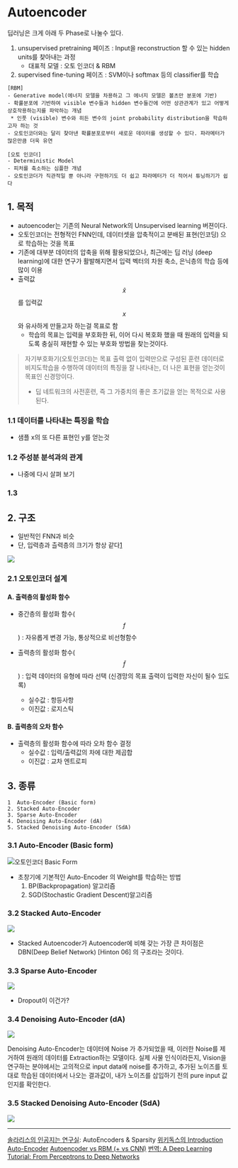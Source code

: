 # Autoencoder

딥러닝은 크게 아래 두 Phase로 나눌수 있다. 

1. unsupervised pretraining 페이즈 : Input을 reconstruction 할 수 있는 hidden units를 찾아내는 과정
    * 대표적 모델 : 오토 인코더 & RBM
2. supervised fine-tuning 페이즈 : SVM이나 softmax 등의 classifier를 학습

```
[RBM]
- Generative model(에너지 모델을 차용하고 그 에너지 모델은 볼츠만 분포에 기반)
- 확률분포에 기반하여 visible 변수들과 hidden 변수들간에 어떤 상관관계가 있고 어떻게 상호작용하는지를 파악하는 개념
 * 인풋 (visible) 변수와 히든 변수의 joint probability distribution을 학습하고자 하는 것
- 오토인코더와는 달리 찾아낸 확률분포로부터 새로운 데이터를 생성할 수 있다. 파라메터가 많은만큼 더욱 유연

[오토 인코더]
- Deterministic Model
- 피처를 축소하는 심플한 개념
- 오토인코더가 직관적일 뿐 아니라 구현하기도 더 쉽고 파라메터가 더 적어서 튜닝하기가 쉽다
```

## 1. 목적 
* autoencoder는 기존의 Neural Network의 Unsupervised learning 버젼이다. 
* 오토인코더는 전형적인 FNN인데, 데이터셋을 압축적이고 분배된 표현(인코딩) 으로 학습하는 것을 목표
* 기존에 대부분 데이터의 압축을 위해 활용되었으나, 최근에는 딥 러닝 (deep learning)에 대한 연구가 활발해지면서 입력 벡터의 차원 축소, 은닉층의 학습 등에 많이 이용
* 출력값 $$ \hat{x} $$를 입력값 $$ x $$와 유사하게 만들고자 하는걸 목표로 함
    * 학습의 목표는 입력을 부호화한 뒤, 이어 다시 복호화 했을 때 원래의 입력을 되도록 충실히 재현할 수 있는 부호화 방법을 찾는것이다. 

> 자기부호화기(오토인코더)는 목표 출력 없이 입력만으로 구성된 훈련 데이터로 비지도학습을 수행하여 데이터의 특징을 잘 나타내는, 더 나은 표현을 얻는것이 목표인 신경망이다. 
> * 딥 네트워크의 사전훈련, 즉 그 가중치의 좋은 초기값을 얻는 목적으로 사용된다. 

### 1.1 데이터를 나타내는 특징을 학습 
* 샘플 x의 또 다른 표현인 y를 얻는것 

### 1.2 주성분 분석과의 관계
* 나중에 다시 살펴 보기 

### 1.3 


## 2. 구조 
* 일반적인 FNN과 비슷 
* 단, 입력층과 츨력층의 크기가 항상 같다[1]

![](http://cfile9.uf.tistory.com/image/266B1740579DA3B3080567)

### 2.1 오토인코더 설계

#### A. 출력층의 활성화 함수
* 중간층의 활성화 함수($$ f $$) : 자유롭게 변경 가능, 통상적으로 비선형함수

* 출력층의 활성화 함수($$ \tilde{f}$$) : 입력 데이터의 유형에 따라 선택 (신경망의 목표 출력이 입력한 자신이 될수 있도록)
    * 실수값 : 항등사항
    * 이진값 : 로지스틱


#### B. 출력층의 오차 함수
* 출력층의 활성화 함수에 따라 오차 함수 결정 
    * 실수값 : 입력/출력값의 차에 대한 제곱합
    * 이진값 : 교차 엔트로피 
    
## 3. 종류 
    1  Auto-Encoder (Basic form)
    2. Stacked Auto-Encoder
    3. Sparse Auto-Encoder
    4. Denoising Auto-Encoder (dA)
    5. Stacked Denoising Auto-Encoder (SdA)


### 3.1  Auto-Encoder (Basic form)

![오토인코더 Basic Form](https://wikidocs.net/images/page/3413/AE.png)

* 초창기에 기본적인 Auto-Encoder 의 Weight를 학습하는 방법
    1. BP(Backpropagation) 알고리즘
    2. SGD(Stochastic Gradient Descent)알고리즘 


### 3.2 Stacked Auto-Encoder
![](https://wikidocs.net/images/page/3413/stackedAE.png)
* Stacked Autoencoder가 Autoencoder에 비해 갖는 가장 큰 차이점은 DBN(Deep Belief Network) [Hinton 06] 의 구조라는 것이다.


### 3.3 Sparse Auto-Encoder
![](https://wikidocs.net/images/page/3413/sparseAE.png)

* Dropout이 이건가? 


### 3.4 Denoising Auto-Encoder (dA)
![](https://wikidocs.net/images/page/3413/denoisingAE.png)

Denoising Auto-Encoder는 데이터에 Noise 가 추가되었을 때, 이러한 Noise를 제거하여 원래의 데이터를 Extraction하는 모델이다.
실제 사물 인식이라든지, Vision을 연구하는 분야에서는 고의적으로 input data에 noise를 추가하고, 추가된 노이즈를 토대로 학습된 데이터에서 나오는 결과값이, 내가 노이즈를 삽입하기 전의 pure input 값인지를 확인한다.

### 3.5 Stacked Denoising Auto-Encoder (SdA)
![](https://wikidocs.net/images/page/3413/sDA.png)

---
[1]: http://untitledtblog.tistory.com/92 "[머신러닝] - Autoencoder" 

[솔라리스의 인공지는 연구실](http://solarisailab.com/archives/113): AutoEncoders & Sparsity
[위키독스의 Introduction Auto-Encoder](https://wikidocs.net/3413)
[Autoencoder vs RBM (+ vs CNN)](http://khanrc.tistory.com/entry/Autoencoder-vs-RBM-vs-CNN)
[번역: A Deep Learning Tutorial: From Perceptrons to Deep Networks](http://khanrc.tistory.com/entry/Deep-Learning-Tutorial)